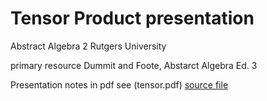 # Tensor Product presentation
Abstract Algebra 2 Rutgers University

primary resource Dummit and Foote, Abstarct Algebra Ed. 3

Presentation notes in pdf see (tensor.pdf) [source file](tensor.tex)
